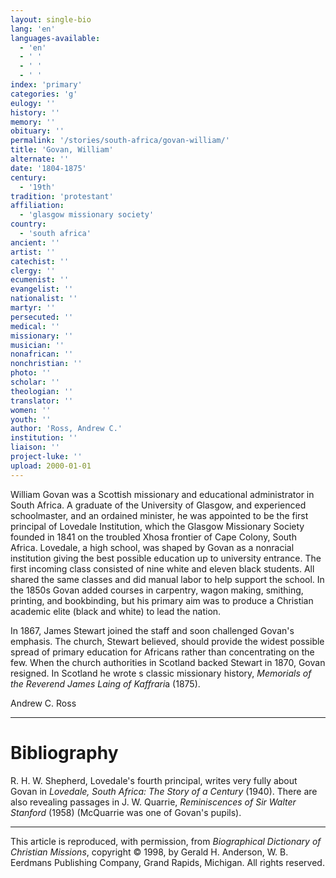 ```yaml
---
layout: single-bio
lang: 'en'
languages-available:
  - 'en'
  - ' '
  - ' '
  - ' '
index: 'primary'
categories: 'g'
eulogy: ''
history: ''
memory: ''
obituary: ''
permalink: '/stories/south-africa/govan-william/'
title: 'Govan, William'
alternate: ''
date: '1804-1875'
century:
  - '19th'
tradition: 'protestant'
affiliation:
  - 'glasgow missionary society'
country:
  - 'south africa'
ancient: ''
artist: ''
catechist: ''
clergy: ''
ecumenist: ''
evangelist: ''
nationalist: ''
martyr: ''
persecuted: ''
medical: ''
missionary: ''
musician: ''
nonafrican: ''
nonchristian: ''
photo: ''
scholar: ''
theologian: ''
translator: ''
women: ''
youth: ''
author: 'Ross, Andrew C.'
institution: ''
liaison: ''
project-luke: ''
upload: 2000-01-01
---
```



William Govan was a Scottish missionary and educational administrator in South Africa. A graduate of the University of Glasgow, and experienced schoolmaster, and an ordained minister, he was appointed to be the first principal of Lovedale Institution, which the Glasgow Missionary Society founded in 1841 on the troubled Xhosa frontier of Cape Colony, South Africa. Lovedale, a high school, was shaped by Govan as a nonracial institution giving the best possible education up to university entrance. The first incoming class consisted of nine white and eleven black students. All shared the same classes and did manual labor to help support the school. In the 1850s Govan added courses in carpentry, wagon making, smithing, printing, and bookbinding, but his primary aim was to produce a Christian academic elite (black and white) to lead the nation.

In 1867, James Stewart joined the staff and soon challenged Govan's emphasis. The church, Stewart believed, should provide the widest possible spread of primary education for Africans rather than concentrating on the few. When the church authorities in Scotland backed Stewart in 1870, Govan resigned. In Scotland he wrote s classic missionary history, *Memorials of the Reverend James Laing of Kaffrari*a (1875).

Andrew C. Ross

---

# Bibliography

R. H. W. Shepherd, Lovedale's fourth principal, writes very fully about Govan in *Lovedale, South Africa: The Story of a Century* (1940). There are also revealing passages in J. W. Quarrie, *Reminiscences of Sir Walter Stanford* (1958) (McQuarrie was one of Govan's pupils).

---

This article is reproduced, with permission, from *Biographical Dictionary of Christian Missions*, copyright © 1998, by Gerald H. Anderson, W. B. Eerdmans Publishing Company, Grand Rapids, Michigan. All rights reserved.
